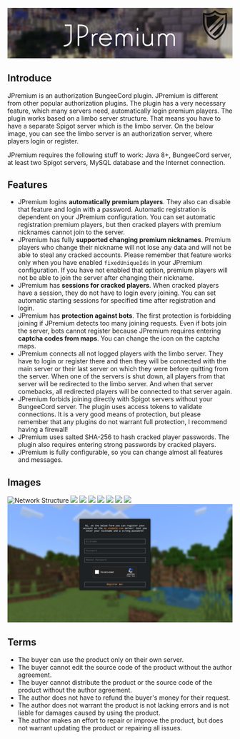 ![Theme](https://raw.githubusercontent.com/Jakubson/JPremium/master/images/916fd6ff9b545ba89a7f395da3d113e34b1c6233.png)

## Introduce
JPremium is an authorization BungeeCord plugin. JPremium is different from other popular authorization plugins. The plugin has a very necessary feature, which many servers need, automatically login premium players. The plugin works based on a limbo server structure. That means you have to have a separate Spigot server which is the limbo server. On the below image, you can see the limbo server is an authorization server, where players login or register. 

JPremium requires the following stuff to work: Java 8+, BungeeCord server, at least two Spigot servers, MySQL database and the Internet connection.

## Features
* JPremium logins **automatically premium players**. They also can disable that feature and login with a password. Automatic registration is dependent on your JPremium configuration. You can set automatic registration premium players, but then cracked players with premium nicknames cannot join to the server.
* JPremium has fully **supported changing premium nicknames**. Premium players who change their nickname will not lose any data and will not be able to steal any cracked accounts. Please remember that feature works only when you have enabled `fixedUniqueIds` in your JPremium configuration. If you have not enabled that option, premium players will not be able to join the server after changing their nickname.
* JPremium has **sessions for cracked players**. When cracked players have a session, they do not have to login every joining. You can set automatic starting sessions for specified time after registration and login.
* JPremium has **protection against bots**. The first protection is forbidding joining if JPremium detects too many joining requests. Even if bots join the server, bots cannot register because JPremium requires entering **captcha codes from maps**. You can change the icon on the captcha maps.
* JPremium connects all not logged players with the limbo server. They have to login or register there and then they will be connected with the main server or their last server on which they were before quitting from the server. When one of the servers is shut down, all players from that server will be redirected to the limbo server. And when that server comebacks, all redirected players will be connected to that server again.
* JPremium forbids joining directly with Spigot servers without your BungeeCord server. The plugin uses access tokens to validate connections. It is a very good means of protection, but please remember that any plugins do not warrant full protection, I recommend having a firewall!
* JPremium uses salted SHA-256 to hash cracked player passwords. The plugin also requires entering strong passwords by cracked players.
* JPremium is fully configurable, so you can change almost all features and messages.

## Images
![Network Structure](https://raw.githubusercontent.com/Jakubson/JPremiumCleared/master/images/NetworkStructure.png)
![](https://raw.githubusercontent.com/Jakubson/JPremiumCleared/master/images/image1.png)
![](https://raw.githubusercontent.com/Jakubson/JPremiumCleared/master/images/image2.png)
![](https://raw.githubusercontent.com/Jakubson/JPremiumCleared/master/images/image3.png)
![](https://raw.githubusercontent.com/Jakubson/JPremiumCleared/master/images/image4.png)
![](https://raw.githubusercontent.com/Jakubson/JPremiumCleared/master/images/image5.png)
![](https://raw.githubusercontent.com/Jakubson/JPremiumCleared/master/images/image6.png)
![](https://raw.githubusercontent.com/Jakubson/JPremiumCleared/master/images/image7.png)
![](https://raw.githubusercontent.com/Jakubson/JPremiumCleared/master/images/image8.png)

## Terms
* The buyer can use the product only on their own server.
* The buyer cannot edit the source code of the product without the author agreement.
* The buyer cannot distribute the product or the source code of the product without the author agreement.
* The author does not have to refund the buyer's money for their request.
* The author does not warrant the product is not lacking errors and is not liable for damages caused by using the product.
* The author makes an effort to repair or improve the product, but does not warrant updating the product or repairing all issues.

